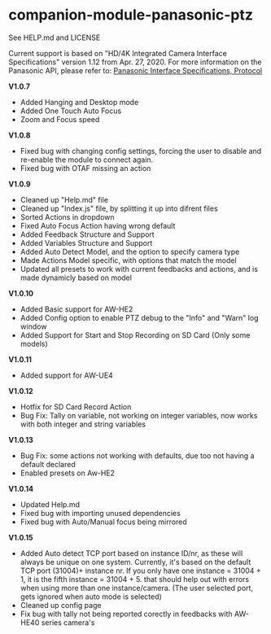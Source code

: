 # companion-module-panasonic-ptz
See HELP.md and LICENSE

Current support is based on "HD/4K Integrated Camera Interface Specifications" version 1.12 from Apr. 27, 2020.
For more information on the Panasonic API, please refer to:
[Panasonic Interface Specifications, Protocol](https://eww.pass.panasonic.co.jp/pro-av/support/content/guide/EN/top.html)

**V1.0.7**
* Added Hanging and Desktop mode
* Added One Touch Auto Focus
* Zoom and Focus speed

**V1.0.8**
* Fixed bug with changing config settings, forcing the user to disable and re-enable the module to connect again.
* Fixed bug with OTAF missing an action

**V1.0.9**
* Cleaned up "Help.md" file
* Cleaned up "Index.js" file, by splitting it up into difrent files
* Sorted Actions in dropdown
* Fixed Auto Focus Action having wrong default
* Added Feedback Structure and Support
* Added Variables Structure and Support
* Added Auto Detect Model, and the option to specify camera type
* Made Actions Model specific, with options that match the model
* Updated all presets to work with current feedbacks and actions, and is made dynamicly based on model

**V1.0.10**
* Added Basic support for AW-HE2
* Added Config option to enable PTZ debug to the "Info" and "Warn" log window
* Added Support for Start and Stop Recording on SD Card (Only some models)

**V1.0.11**
* Added support for AW-UE4

**V1.0.12**
* Hotfix for SD Card Record Action
* Bug Fix: Tally on variable, not working on integer variables, now works with both integer and string variables

**V1.0.13**
* Bug Fix: some actions not working with defaults, due too not having a default declared
* Enabled presets on Aw-HE2

**V1.0.14**
* Updated Help.md
* Fixed bug with importing unused dependencies
* Fixed bug with Auto/Manual focus being mirrored

**V1.0.15**
* Added Auto detect TCP port based on instance ID/nr, as these will always be unique on one system. Currently, it's based on the default TCP port (31004)+ instance nr. If you only have one instance = 31004 + 1, it is the fifth instance = 31004 + 5. that should help out with errors when using more than one instance/camera. (The user selected port, gets ignored when auto mode is selected)
* Cleaned up config page
* Fix bug with tally not being reported corectly in feedbacks with AW-HE40 series camera's